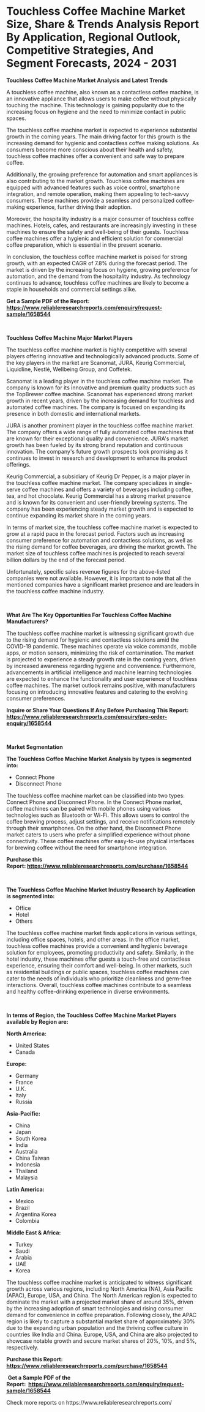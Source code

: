 <p><h1>Touchless Coffee Machine Market Size, Share & Trends Analysis Report By Application, Regional Outlook, Competitive Strategies, And Segment Forecasts, 2024 - 2031</h1></p><p><strong>Touchless Coffee Machine Market Analysis and Latest Trends</strong></p>
<p><p>A touchless coffee machine, also known as a contactless coffee machine, is an innovative appliance that allows users to make coffee without physically touching the machine. This technology is gaining popularity due to the increasing focus on hygiene and the need to minimize contact in public spaces.</p><p>The touchless coffee machine market is expected to experience substantial growth in the coming years. The main driving factor for this growth is the increasing demand for hygienic and contactless coffee making solutions. As consumers become more conscious about their health and safety, touchless coffee machines offer a convenient and safe way to prepare coffee.</p><p>Additionally, the growing preference for automation and smart appliances is also contributing to the market growth. Touchless coffee machines are equipped with advanced features such as voice control, smartphone integration, and remote operation, making them appealing to tech-savvy consumers. These machines provide a seamless and personalized coffee-making experience, further driving their adoption.</p><p>Moreover, the hospitality industry is a major consumer of touchless coffee machines. Hotels, cafes, and restaurants are increasingly investing in these machines to ensure the safety and well-being of their guests. Touchless coffee machines offer a hygienic and efficient solution for commercial coffee preparation, which is essential in the present scenario.</p><p>In conclusion, the touchless coffee machine market is poised for strong growth, with an expected CAGR of 7.8% during the forecast period. The market is driven by the increasing focus on hygiene, growing preference for automation, and the demand from the hospitality industry. As technology continues to advance, touchless coffee machines are likely to become a staple in households and commercial settings alike.</p></p>
<p><strong>Get a Sample PDF of the Report:&nbsp; <a href="https://www.reliableresearchreports.com/enquiry/request-sample/1658544">https://www.reliableresearchreports.com/enquiry/request-sample/1658544</a></strong></p>
<p>&nbsp;</p>
<p><strong>Touchless Coffee Machine Major Market Players</strong></p>
<p><p>The touchless coffee machine market is highly competitive with several players offering innovative and technologically advanced products. Some of the key players in the market are Scanomat, JURA, Keurig Commercial, Liquidline, Nestlé, Wellbeing Group, and Coffetek.</p><p>Scanomat is a leading player in the touchless coffee machine market. The company is known for its innovative and premium quality products such as the TopBrewer coffee machine. Scanomat has experienced strong market growth in recent years, driven by the increasing demand for touchless and automated coffee machines. The company is focused on expanding its presence in both domestic and international markets. </p><p>JURA is another prominent player in the touchless coffee machine market. The company offers a wide range of fully automated coffee machines that are known for their exceptional quality and convenience. JURA's market growth has been fueled by its strong brand reputation and continuous innovation. The company's future growth prospects look promising as it continues to invest in research and development to enhance its product offerings.</p><p>Keurig Commercial, a subsidiary of Keurig Dr Pepper, is a major player in the touchless coffee machine market. The company specializes in single-serve coffee machines and offers a variety of beverages including coffee, tea, and hot chocolate. Keurig Commercial has a strong market presence and is known for its convenient and user-friendly brewing systems. The company has been experiencing steady market growth and is expected to continue expanding its market share in the coming years.</p><p>In terms of market size, the touchless coffee machine market is expected to grow at a rapid pace in the forecast period. Factors such as increasing consumer preference for automation and contactless solutions, as well as the rising demand for coffee beverages, are driving the market growth. The market size of touchless coffee machines is projected to reach several billion dollars by the end of the forecast period.</p><p>Unfortunately, specific sales revenue figures for the above-listed companies were not available. However, it is important to note that all the mentioned companies have a significant market presence and are leaders in the touchless coffee machine industry.</p></p>
<p>&nbsp;</p>
<p><strong>What Are The Key Opportunities For Touchless Coffee Machine Manufacturers?</strong></p>
<p><p>The touchless coffee machine market is witnessing significant growth due to the rising demand for hygienic and contactless solutions amid the COVID-19 pandemic. These machines operate via voice commands, mobile apps, or motion sensors, minimizing the risk of contamination. The market is projected to experience a steady growth rate in the coming years, driven by increased awareness regarding hygiene and convenience. Furthermore, advancements in artificial intelligence and machine learning technologies are expected to enhance the functionality and user experience of touchless coffee machines. The market outlook remains positive, with manufacturers focusing on introducing innovative features and catering to the evolving consumer preferences.</p></p>
<p><strong>Inquire or Share Your Questions If Any Before Purchasing This Report: <a href="https://www.reliableresearchreports.com/enquiry/pre-order-enquiry/1658544">https://www.reliableresearchreports.com/enquiry/pre-order-enquiry/1658544</a></strong></p>
<p>&nbsp;</p>
<p><strong>Market Segmentation</strong></p>
<p><strong>The Touchless Coffee Machine Market Analysis by types is segmented into:</strong></p>
<p><ul><li>Connect Phone</li><li>Disconnect Phone</li></ul></p>
<p><p>The touchless coffee machine market can be classified into two types: Connect Phone and Disconnect Phone. In the Connect Phone market, coffee machines can be paired with mobile phones using various technologies such as Bluetooth or Wi-Fi. This allows users to control the coffee brewing process, adjust settings, and receive notifications remotely through their smartphones. On the other hand, the Disconnect Phone market caters to users who prefer a simplified experience without phone connectivity. These coffee machines offer easy-to-use physical interfaces for brewing coffee without the need for smartphone integration.</p></p>
<p><strong>Purchase this Report:&nbsp;<a href="https://www.reliableresearchreports.com/purchase/1658544">https://www.reliableresearchreports.com/purchase/1658544</a></strong></p>
<p>&nbsp;</p>
<p><strong>The Touchless Coffee Machine Market Industry Research by Application is segmented into:</strong></p>
<p><ul><li>Office</li><li>Hotel</li><li>Others</li></ul></p>
<p><p>The touchless coffee machine market finds applications in various settings, including office spaces, hotels, and other areas. In the office market, touchless coffee machines provide a convenient and hygienic beverage solution for employees, promoting productivity and safety. Similarly, in the hotel industry, these machines offer guests a touch-free and contactless experience, ensuring their comfort and well-being. In other markets, such as residential buildings or public spaces, touchless coffee machines can cater to the needs of individuals who prioritize cleanliness and germ-free interactions. Overall, touchless coffee machines contribute to a seamless and healthy coffee-drinking experience in diverse environments.</p></p>
<p>&nbsp;</p>
<p><strong>In terms of Region, the Touchless Coffee Machine Market Players available by Region are:</strong></p>
<p>
    <p> <strong> North America: </strong>
        <ul>
            <li>United States</li>
            <li>Canada</li>
        </ul>
        </p> 
    <p> <strong> Europe: </strong>
        <ul>
            <li>Germany</li>
            <li>France</li>
            <li>U.K.</li>
            <li>Italy</li>
            <li>Russia</li>
        </ul>
        </p> 
    <p> <strong> Asia-Pacific: </strong>
        <ul>
            <li>China</li>
            <li>Japan</li>
            <li>South Korea</li>
            <li>India</li>
            <li>Australia</li>
            <li>China Taiwan</li>
            <li>Indonesia</li>
            <li>Thailand</li>
            <li>Malaysia</li>
        </ul>
        </p> 
    <p> <strong> Latin America: </strong>
        <ul>
            <li>Mexico</li>
            <li>Brazil</li>
            <li>Argentina Korea</li>
            <li>Colombia</li>
        </ul>
        </p> 
    <p> <strong> Middle East & Africa: </strong>
        <ul>
            <li>Turkey</li>
            <li>Saudi</li>
            <li>Arabia</li>
            <li>UAE</li>
            <li>Korea</li>
        </ul>
    </p>
    </p>
<p><p>The touchless coffee machine market is anticipated to witness significant growth across various regions, including North America (NA), Asia Pacific (APAC), Europe, USA, and China. The North American region is expected to dominate the market with a projected market share of around 35%, driven by the increasing adoption of smart technologies and rising consumer demand for convenience in coffee preparation. Following closely, the APAC region is likely to capture a substantial market share of approximately 30% due to the expanding urban population and the thriving coffee culture in countries like India and China. Europe, USA, and China are also projected to showcase notable growth and secure market shares of 20%, 10%, and 5%, respectively.</p></p>
<p><strong>Purchase this Report: <a href="https://www.reliableresearchreports.com/purchase/1658544">https://www.reliableresearchreports.com/purchase/1658544</a></strong></p>
<p>&nbsp;<strong>Get a Sample PDF of the Report:&nbsp;&nbsp;<a href="https://www.reliableresearchreports.com/enquiry/request-sample/1658544">https://www.reliableresearchreports.com/enquiry/request-sample/1658544</a></strong></p>
<p><strong></strong></p>
<p>Check more reports on https://www.reliableresearchreports.com/</p>